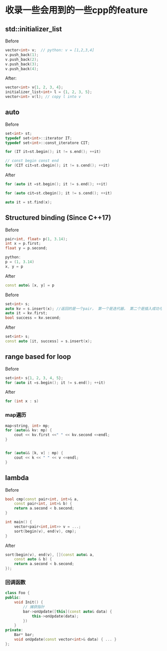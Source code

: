 # 收录一些会用到的一些cpp的feature

## std::initializer_list
Before
```c++
vector<int> v;  // python: v = [1,2,3,4]
v.push_back(1);
v.push_back(2);
v.push_back(3);
v.push_back(4);
```

After:
```c++
vector<int> v{1, 2, 3, 4};
initializer_list<int> l = {1, 2, 3, 5};
vector<int> v(l); // copy l into v
```

## auto
Before
```c++
set<int> st;
typedef set<int>::iterator IT;
typedef set<int>::const_iteratore CIT;

for (IT it=st.begin(); it != s.end(); ++it)

// const begin const end
for (CIT cit=st.cbegin(); it != s.cend(); ++it)
```

After
```c++
for (auto it =st.begin(); it != s.end(); ++it)

for (auto cit=st.cbegin(); it != s.cend(); ++it)

auto it = st.find(x);
```


## Structured binding (Since C++17)
Before
```c++
pair<int, float> p(1, 3.14);
int x = p.first;
float y = p.second;

python:
p = (1, 3.14)
x, y = p
```

After
```c++
const auto& [x, y] = p
```


Before
```c++
set<int> s;
auto kv = s.insert(x); //返回的是一个pair， 第一个是迭代器， 第二个是插入成功与否
auto it = kv.first;
bool success = kv.second;
```

After
```c++
set<int> s;
const auto [it, success] = s.insert(x);
```


## range based for loop

Before
```c++
set<int> s{1, 2, 3, 4, 5};
for (auto it =s.begin(); it != s.end(); ++it)
```

After
```c++
for (int x : s)
```

### map遍历
```c++
map<string, int> mp;
for (auto&& kv: mp) {
    cout << kv.first <<" " << kv.second <<endl;
}


for (auto&& [k, v] : mp) {
    cout << k << " " << v <<endl;
}
```

## lambda
Before
```c++
bool cmp(const pair<int, int>& a, 
    const pair<int, int>& b) {
    return a.second < b.second;
}

int main() {
    vector<pair<int,int>> v = ...;
    sort(begin(v), end(v), cmp);
}
```

After
```c++
sort(begin(v), end(v), [](const auto& a, 
    const auto & b) {
    return a.second < b.second;
});
```

### 回调函数
```c++
class Foo {
public:
    void Init() {
        // 捕获指针
        bar->onUpdate([this](const auto& data) {
            this->onUpdate(data);
        })
    }
private:
    Bar* bar;
    void onUpdate(const vector<int>& data) { ... }
};
```